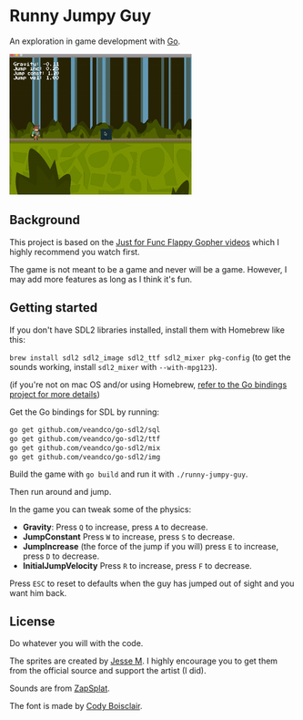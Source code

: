 # Runny Jumpy Guy

An exploration in game development with [Go](https://golang.org).

![In game action](runny-jumpy.gif)

## Background

This project is based on the 
[Just for Func Flappy Gopher videos](https://github.com/campoy/flappy-gopher)
which I highly recommend you watch first.

The game is not meant to be a game and never will be a game.
However, I may add more features as long as I think it's fun.

## Getting started

If you don't have SDL2 libraries installed,
install them with Homebrew like this:

`brew install sdl2 sdl2_image sdl2_ttf sdl2_mixer pkg-config`
(to get the sounds working, install `sdl2_mixer` with `--with-mpg123`).

(if you're not on mac OS and/or using Homebrew,
[refer to the Go bindings project for more details](https://github.com/veandco/go-sdl2))

Get the Go bindings for SDL by running:

```
go get github.com/veandco/go-sdl2/sql
go get github.com/veandco/go-sdl2/ttf
go get github.com/veandco/go-sdl2/mix
go get github.com/veandco/go-sdl2/img
```

Build the game with `go build`
and run it with `./runny-jumpy-guy`.

Then run around and jump.

In the game you can tweak some of the physics:

* **Gravity**: Press `Q` to increase, press `A` to decrease.
* **JumpConstant** Press `W` to increase, press `S` to decrease.
* **JumpIncrease** (the force of the jump if you will) press `E` to increase,
  press `D` to decrease.
* **InitialJumpVelocity** Press `R` to increase, press `F` to decrease.

Press `ESC` to reset to defaults when the guy has jumped out of sight and you want him back.

## License

Do whatever you will with the code.

The sprites are created by
[Jesse M](https://jesse-m.itch.io/jungle-pack).
I highly encourage you to get them from the official source
and support the artist (I did).

Sounds are from [ZapSplat](https://www.zapsplat.com).

The font is made by [Cody Boisclair](http://www.fontspace.com/codeman38/press-start-2p).
